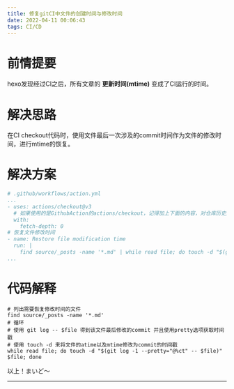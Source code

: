 ```yaml
---
title: 修复gitCI中文件的创建时间与修改时间
date: 2022-04-11 00:06:43
tags: CI/CD
---
```


# 前情提要
hexo发现经过CI之后，所有文章的 **更新时间(mtime)** 变成了CI运行的时间。

# 解决思路
在CI checkout代码时，使用文件最后一次涉及的commit时间作为文件的修改时间，进行mtime的恢复。

<!-- more -->
# 解决方案
```yml
# .github/workflows/action.yml
...
- uses: actions/checkout@v3
  # 如果使用的是GithubAction的actions/checkout，记得加上下面的内容，对仓库历史进行完整的签出
  with:
    fetch-depth: 0
# 恢复文件修改时间
- name: Restore file modification time
  run: |
    find source/_posts -name '*.md' | while read file; do touch -d "$(git log -1 --pretty="@%ct" -- $file)" $file; done
...
```

# 代码解释
```shell
# 列出需要恢复修改时间的文件
find source/_posts -name '*.md'
# 循环
# 使用 git log -- $file 得到该文件最后修改的commit 并且使用pretty选项获取时间戳
# 使用 touch -d 来将文件的atime以及mtime修改为commit的时间戳
while read file; do touch -d "$(git log -1 --pretty="@%ct" -- $file)" $file; done
```


以上！まいど～

---
